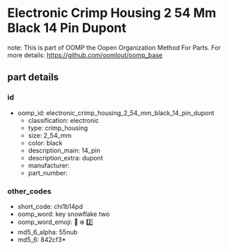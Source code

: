 # Electronic Crimp Housing 2 54 Mm Black 14 Pin Dupont  

note: This is part of OOMP the Oopen Organization Method For Parts. For more details: https://github.com/oomlout/oomp_base

##  part details





### id
* oomp_id: electronic_crimp_housing_2_54_mm_black_14_pin_dupont
  * classification: electronic
  * type: crimp_housing
  * size: 2_54_mm
  * color: black
  * description_main: 14_pin
  * description_extra: dupont
  * manufacturer: 
  * part_number: 

### other_codes
* short_code: chi1b14pd
* oomp_word: key snowflake two
* oomp_word_emoji: :key: :snowflake: :two:
* md5_6_alpha: 55nub
* md5_6: 842cf3* 